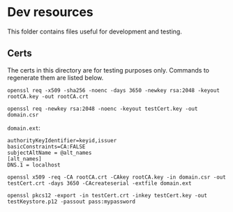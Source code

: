 # Dev resources

This folder contains files useful for development and testing.

## Certs

The certs in this directory are for testing purposes only. Commands to regenerate them are listed below.


`openssl req -x509 -sha256 -noenc -days 3650 -newkey rsa:2048 -keyout rootCA.key -out rootCA.crt`

`openssl req -newkey rsa:2048 -noenc -keyout testCert.key -out domain.csr`

`domain.ext`:

```text
authorityKeyIdentifier=keyid,issuer
basicConstraints=CA:FALSE
subjectAltName = @alt_names
[alt_names]
DNS.1 = localhost
```

`openssl x509 -req -CA rootCA.crt -CAkey rootCA.key -in domain.csr -out testCert.crt -days 3650 -CAcreateserial -extfile domain.ext`

`openssl pkcs12 -export -in testCert.crt -inkey testCert.key -out testKeystore.p12 -passout pass:mypassword`